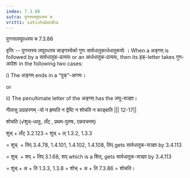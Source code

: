 ```yaml
---
index: 7.3.86
sutra: पुगन्तलघूपधस्य च
vritti: satishabodha
---
```



 पुगन्‍तलघूपधस्‍य च 7.3.86 


वृत्तिः -- पुगन्‍तस्‍य लघूपधस्‍य चाङ्गस्‍येको गुणः सार्वधातुकार्धधातुकयोः । When a अङ्गम् is followed by a सार्वधातुक-प्रत्ययः or an आर्धधातुक-प्रत्ययः, then its इक्-letter takes गुण-आदेशः in the following two cases: 

i) The अङ्गम् ends in a “पुक्”-आगमः। 

or 

ii) The penultimate letter of the अङ्गम् has the लघु-सञ्ज्ञा। 


गीतासु उदाहरणम् -यो न हृष्यति न द्वेष्टि न शोचति न काङ्क्षति ||| 12-17|| 

शोचति (√शुच्-धातुः, लँट् , प्रथम-पुरुषः, एकवचनम्) 

शुच् + लँट् 3.2.123 = शुच् + ल् 1.3.2, 1.3.3 

= शुच्  + तिप् 3.4.78, 1.4.101, 1.4.102, 1.4.108, तिप् gets सार्वधातुक-सञ्ज्ञा by 3.4.113 

= शुच्  + शप् + तिप् 3.1.68, शप् which is a शित्, gets सार्वधातुक-सञ्ज्ञा by 3.4.113 

= शुच् + अ + ति 1.3.3, 1.3.8 = शोच् + अ + ति 7.3.86 = शोचति। 


